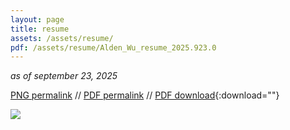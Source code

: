 ```yaml
---
layout: page
title: resume
assets: /assets/resume/
pdf: /assets/resume/Alden_Wu_resume_2025.923.0
---
```


*as of september 23, 2025*

[PNG permalink]({{page.pdf}}.png) // [PDF permalink]({{page.pdf}}.pdf) // [PDF download]({{page.pdf}}.pdf){:download=""}

![]({{page.pdf}}.png)
